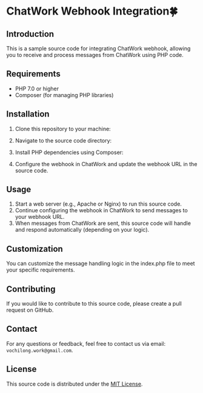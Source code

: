 # ChatWork Webhook Integration🍀

## Introduction
This is a sample source code for integrating ChatWork webhook, allowing you to receive and process messages from ChatWork using PHP code.

## Requirements
- PHP 7.0 or higher
- Composer (for managing PHP libraries)

## Installation
1. Clone this repository to your machine:

2. Navigate to the source code directory:

3. Install PHP dependencies using Composer:

4. Configure the webhook in ChatWork and update the webhook URL in the source code.

## Usage
1. Start a web server (e.g., Apache or Nginx) to run this source code.
2. Continue configuring the webhook in ChatWork to send messages to your webhook URL.
3. When messages from ChatWork are sent, this source code will handle and respond automatically (depending on your logic).

## Customization
You can customize the message handling logic in the index.php file to meet your specific requirements.

## Contributing
If you would like to contribute to this source code, please create a pull request on GitHub.

## Contact
For any questions or feedback, feel free to contact us via email: `vochilong.work@gmail.com`.

## License
This source code is distributed under the [MIT License](LICENSE).
